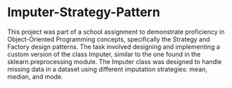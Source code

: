 # Imputer-Strategy-Pattern

This project was part of a school assignment to demonstrate proficiency in Object-Oriented Programming concepts, specifically the Strategy and Factory design patterns. The task involved designing and implementing a custom version of the class Imputer, similar to the one found in the sklearn.preprocessing module. The Imputer class was designed to handle missing data in a dataset using different imputation strategies: mean, median, and mode.
